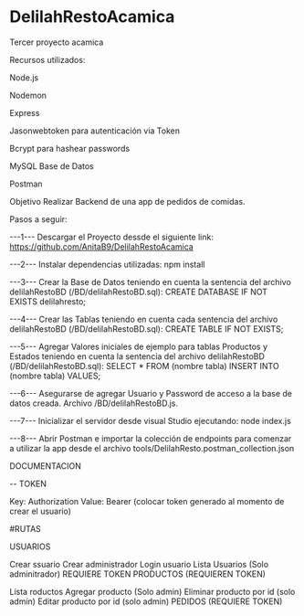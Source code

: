 # DelilahRestoAcamica
Tercer proyecto acamica

Recursos utilizados:

Node.js

Nodemon

Express

Jasonwebtoken para autenticación via Token

Bcrypt para hashear passwords

MySQL Base de Datos

Postman

Objetivo Realizar Backend de una app de pedidos de comidas.

Pasos a seguir:

---1--- Descargar el Proyecto dessde el siguiente link: https://github.com/AnitaB9/DelilahRestoAcamica

---2--- Instalar dependencias utilizadas: npm install

---3--- Crear la Base de Datos teniendo en cuenta la sentencia del archivo delilahRestoBD (/BD/delilahRestoBD.sql): CREATE DATABASE IF NOT EXISTS delilahresto;

---4--- Crear las Tablas teniendo en cuenta cada sentencia del archivo delilahRestoBD (/BD/delilahRestoBD.sql): CREATE TABLE IF NOT EXISTS;

---5--- Agregar Valores iniciales de ejemplo para tablas Productos y Estados teniendo en cuenta la sentencia del archivo delilahRestoBD (/BD/delilahRestoBD.sql): SELECT * FROM (nombre tabla) INSERT INTO (nombre tabla) VALUES;

---6--- Asegurarse de agregar Usuario y Password de acceso a la base de datos creada. Archivo /BD/delilahRestoBD.js.

---7--- Inicializar el servidor desde visual Studio ejecutando: node index.js

---8--- Abrir Postman e importar la colección de endpoints para comenzar a utilizar la app desde el archivo tools/DelilahResto.postman_collection.json

DOCUMENTACION

-- TOKEN

Key: Authorization Value: Bearer (colocar token generado al momento de crear el usuario)

#RUTAS

USUARIOS

Crear ssuario
Crear administrador
Login usuario
Lista Usuarios (Solo adminitrador) REQUIERE TOKEN
PRODUCTOS (REQUIEREN TOKEN)

Lista roductos
Agregar producto (Solo admin)
Eliminar producto por id (solo admin)
Editar producto por id (solo admin)
PEDIDOS (REQUIERE TOKEN)
